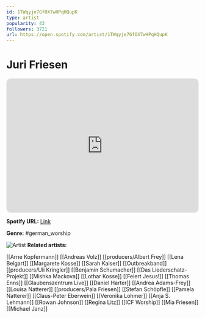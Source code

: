 ```yaml
---
id: 1TWqyje7GfOX7wHPqHQupK
type: artist
popularity: 43
followers: 3721
url: https://open.spotify.com/artist/1TWqyje7GfOX7wHPqHQupK
---
```

# Juri Friesen

<iframe style="border-radius:12px" src="https://open.spotify.com/embed/artist/1TWqyje7GfOX7wHPqHQupK" width="100%" height="352" frameBorder="0" allowfullscreen="" allow="autoplay; clipboard-write; encrypted-media; fullscreen; picture-in-picture" loading="lazy"></iframe>

**Spotify URL:** [Link](https://open.spotify.com/artist/1TWqyje7GfOX7wHPqHQupK)

**Genre:**  #german_worship

![Artist](https://i.scdn.co/image/ab6761610000e5eb93acc5ebdd5561f778fe3e11)
**Related artists:**

[[Arne Kopfermann]]
[[Andreas Volz]]
[[producers/Albert Frey]]
[[Lena Belgart]]
[[Margarete Kosse]]
[[Sarah Kaiser]]
[[Outbreakband]]
[[producers/Uli Kringler]]
[[Benjamin Schumacher]]
[[Das Liederschatz-Projekt]]
[[Mishka Mackova]]
[[Lothar Kosse]]
[[Feiert Jesus!]]
[[Thomas Enns]]
[[Glaubenszentrum Live]]
[[Daniel Harter]]
[[Andrea Adams-Frey]]
[[Louisa Natterer]]
[[producers/Pala Friesen]]
[[Stefan Schöpfle]]
[[Pamela Natterer]]
[[Claus-Peter Eberwein]]
[[Veronika Lohmer]]
[[Anja S. Lehmann]]
[[Rowan Johnson]]
[[Regina Litz]]
[[ICF Worship]]
[[Mia Friesen]]
[[Michael Janz]]
